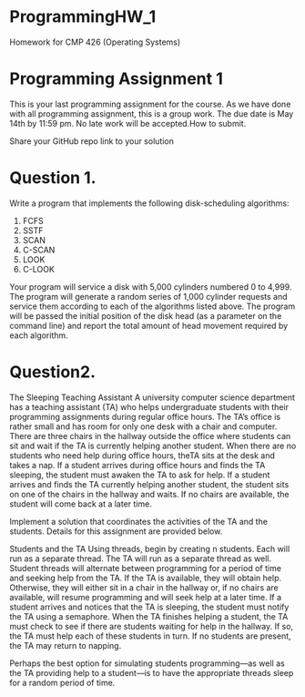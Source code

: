 # ProgrammingHW_1
Homework for CMP 426 (Operating Systems)

 # Programming Assignment 1
 This is your last programming assignment for the course. As we have done with all programming assignment, this is a group work. The due date is May 14th by 11:59 pm. No late work will be accepted.How to submit.
 
 Share your GitHub repo link to your solution

 # Question 1.
 Write a program that implements the following disk-scheduling algorithms:
 1. FCFS
 2. SSTF
 3. SCAN
 4. C-SCAN
 5. LOOK
 6. C-LOOK

 Your program will service a disk with 5,000 cylinders numbered 0 to 4,999. The program will generate a random series of 1,000 cylinder requests and service them according to each of the algorithms listed above. The program will be passed the initial position of the disk head (as a parameter on the command line) and report the total amount of head movement required by each algorithm.

 # Question2.
 The Sleeping Teaching Assistant
 A university computer science department has a teaching assistant (TA) who helps undergraduate students with their programming assignments during regular office hours. The TA’s office is rather small and has room for only one desk with a chair and computer. There are three chairs in the hallway outside the office where students can sit and wait if the TA is currently helping another student. When there are no students who need help during office hours, theTA sits at the desk and takes a nap. If a student arrives during office hours and finds the TA sleeping, the student must awaken the TA to ask for help. If a student arrives and finds the TA currently helping another student, the student sits on one of the chairs in the hallway and waits. If no chairs are available, the student will come back at a later time.

 Implement a solution that coordinates the activities of the TA and the students. Details for this assignment are provided below.

Students and the TA
Using threads, begin by creating n students. Each will run as a separate thread. The TA will run as a separate thread as well. Student threads will alternate between programming for a period of time and seeking help from the TA. If the TA is available, they will obtain help. Otherwise, they will either sit in a chair in the hallway or, if no chairs are available, will resume programming and will seek help at a later time. If a student arrives and notices that the TA is sleeping, the student must notify the TA using a semaphore. When the TA finishes helping a student, the TA 
must check to see if there are students waiting for help in the hallway. If so, the TA must help each of these students in turn. If no students are present, the TA may return to napping.

Perhaps the best option for simulating students programming—as well as the TA providing help to a student—is to have the appropriate threads sleep for a random period of time.
